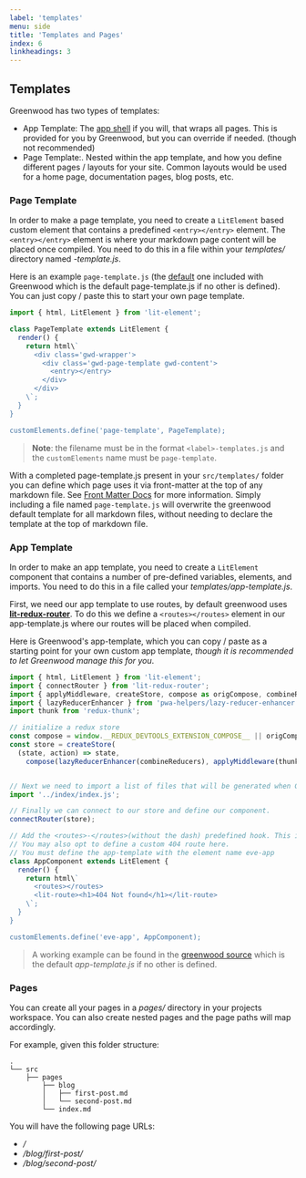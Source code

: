 ```yaml
---
label: 'templates'
menu: side
title: 'Templates and Pages'
index: 6
linkheadings: 3
---
```


## Templates
Greenwood has two types of templates:
- App Template: The [app shell](https://developers.google.com/web/fundamentals/architecture/app-shell) if you will, that wraps all pages.  This is provided for you by Greenwood, but you can override if needed. (though not recommended)
- Page Template:.  Nested within the app template, and how you define different pages / layouts for your site.  Common layouts would be used for a home page, documentation pages, blog posts, etc.


### Page Template
In order to make a page template, you need to create a `LitElement` based custom element that contains a predefined `<entry></entry>` element. The `<entry></entry>` element is where your markdown page content will be placed once compiled. You need to do this in a file within your _templates/_ directory named _<type>-template.js_.

Here is an example `page-template.js` (the [default](https://github.com/ProjectEvergreen/greenwood/blob/master/packages/cli/templates/page-template.js) one included with Greenwood which is the default page-template.js if no other is defined).  You can just copy / paste this to start your own page template.

```js
import { html, LitElement } from 'lit-element';

class PageTemplate extends LitElement {
  render() {
    return html\`
      <div class='gwd-wrapper'>
        <div class='gwd-page-template gwd-content'>
          <entry></entry>
        </div>
      </div>
    \`;
  }
}

customElements.define('page-template', PageTemplate);
```

> **Note**: the filename must be in the format `<label>-templates.js` and the `customElements` name must be `page-template`.

With a completed page-template.js present in your `src/templates/` folder you can define which page uses it via front-matter at the top of any markdown file.  See [Front Matter Docs](/docs/front-matter#define-template) for more information.  Simply including a file named `page-template.js` will overwrite the greenwood default template for all markdown files, without needing to declare the template at the top of markdown file.

### App Template

In order to make an app template, you need to create a `LitElement` component that contains a number of pre-defined variables, elements, and imports. You need to do this in a file called  your _<workspace>templates/app-template.js_.

First, we need our app template to use routes, by default greenwood uses [**lit-redux-router**](https://github.com/fernandopasik/lit-redux-router). To do this we define a `<routes></routes>` element in our app-template.js where our routes will be placed when compiled.

Here is Greenwood's app-template, which you can copy / paste as a starting point for your own custom app template, _though it is recommended to let Greenwood manage this for you_.

```js
import { html, LitElement } from 'lit-element';
import { connectRouter } from 'lit-redux-router';
import { applyMiddleware, createStore, compose as origCompose, combineReducers } from 'redux';
import { lazyReducerEnhancer } from 'pwa-helpers/lazy-reducer-enhancer.js';
import thunk from 'redux-thunk';

// initialize a redux store
const compose = window.__REDUX_DEVTOOLS_EXTENSION_COMPOSE__ || origCompose;
const store = createStore(
  (state, action) => state,
    compose(lazyReducerEnhancer(combineReducers), applyMiddleware(thunk)));


// Next we need to import a list of files that will be generated when Greenwood is run
import '../index/index.js';

// Finally we can connect to our store and define our component.
connectRouter(store);

// Add the <routes>-</routes>(without the dash) predefined hook. This is where all your routes will be loaded.
// You may also opt to define a custom 404 route here.
// You must define the app-template with the element name eve-app
class AppComponent extends LitElement {
  render() {
    return html\`
      <routes></routes>
      <lit-route><h1>404 Not found</h1></lit-route>
    \`;
  }
}

customElements.define('eve-app', AppComponent);
```

> A working example can be found in the [greenwood source](https://github.com/ProjectEvergreen/greenwood/blob/master/packages/cli/templates/app-template.js) which is the default _app-template.js_ if no other is defined.


### Pages
You can create all your pages in a _pages/_ directory in your projects workspace.  You can also create nested pages and the page paths will map accordingly.

For example, given this folder structure:
```shell
.
└── src
    ├── pages
        ├── blog
        │   ├── first-post.md
        │   └── second-post.md
        └── index.md

```

You will have the following page URLs:
- _/_
- _/blog/first-post/_
- _/blog/second-post/_